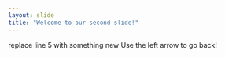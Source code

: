 ```yaml
---
layout: slide
title: "Welcome to our second slide!"
---
```

replace line 5 with something new
Use the left arrow to go back!
